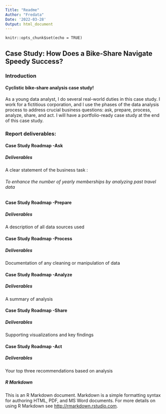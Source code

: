 ```yaml
---
Title: "Readme"
Author: "Fredata"
Date: '2022-03-28'
Output: html_document
---
```


```{r setup, include=FALSE}
knitr::opts_chunk$set(echo = TRUE)

```
## Case Study: How Does a Bike-Share Navigate Speedy Success?
### Introduction
#### Cyclistic bike-share analysis case study!

As a young data analyst, I do several real-world duties in this case study. I work for a fictitious corporation, and I use the phases of the data analysis process to address crucial business questions: ask, prepare, process, analyze, share, and act. I will have a portfolio-ready case study at the end of this case study.

### Report deliverables:

#### Case Study Roadmap -Ask

##### Deliverables
A clear statement of the business task : 
###### To enhance the number of yearly memberships by analyzing past travel data

#### Case Study Roadmap -Prepare

##### Deliverables
A description of all data sources used

#### Case Study Roadmap -Process

##### Deliverables
Documentation of any cleaning or manipulation of data

#### Case Study Roadmap -Analyze

##### Deliverables
A summary of analysis

#### Case Study Roadmap -Share

##### Deliverables
Supporting visualizations and key findings

#### Case Study Roadmap -Act

##### Deliverables
Your top three recommendations based on analysis

##### R Markdown

This is an R Markdown document. Markdown is a simple formatting syntax for authoring HTML, PDF, and MS Word documents. For more details on using R Markdown see <http://rmarkdown.rstudio.com>.
